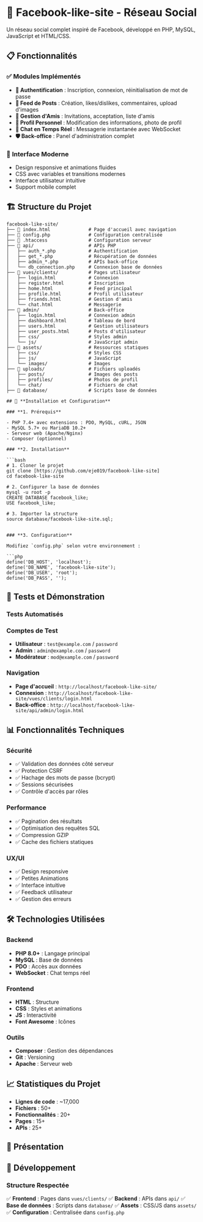 # 🚀 Facebook-like-site - Réseau Social

Un réseau social complet inspiré de Facebook, développé en PHP, MySQL, JavaScript et HTML/CSS.

## 📋 **Fonctionnalités**

### ✅ **Modules Implémentés**

- **🔐 Authentification** : Inscription, connexion, réinitialisation de mot de passe
- **📰 Feed de Posts** : Création, likes/dislikes, commentaires, upload d'images
- **👥 Gestion d'Amis** : Invitations, acceptation, liste d'amis
- **👤 Profil Personnel** : Modification des informations, photo de profil
- **💬 Chat en Temps Réel** : Messagerie instantanée avec WebSocket
- **🛡️ Back-office** : Panel d'administration complet

### 🎨 **Interface Moderne**

- Design responsive et animations fluides
- CSS avec variables et transitions modernes
- Interface utilisateur intuitive
- Support mobile complet

## 🏗️ **Structure du Projet**

````
facebook-like-site/
├── 📄 index.html              # Page d'accueil avec navigation
├── 📄 config.php              # Configuration centralisée
├── 📄 .htaccess               # Configuration serveur
├── 📁 api/                    # APIs PHP
│   ├── auth_*.php            # Authentification
│   ├── get_*.php             # Récupération de données
│   ├── admin_*.php           # APIs back-office
│   └── db_connection.php     # Connexion base de données
├── 📁 vues/clients/           # Pages utilisateur
│   ├── login.html            # Connexion
│   ├── register.html         # Inscription
│   ├── home.html             # Feed principal
│   ├── profile.html          # Profil utilisateur
│   ├── friends.html          # Gestion d'amis
│   └── chat.html             # Messagerie
├── 📁 admin/                  # Back-office
│   ├── login.html            # Connexion admin
│   ├── dashboard.html        # Tableau de bord
│   ├── users.html            # Gestion utilisateurs
│   ├── user_posts.html       # Posts d'utilisateur
│   ├── css/                  # Styles admin
│   └── js/                   # JavaScript admin
├── 📁 assets/                 # Ressources statiques
│   ├── css/                  # Styles CSS
│   ├── js/                   # JavaScript
│   └── images/               # Images
├── 📁 uploads/                # Fichiers uploadés
│   ├── posts/                # Images des posts
│   ├── profiles/             # Photos de profil
│   └── chat/                 # Fichiers de chat
├── 📁 database/               # Scripts base de données

## 🚀 **Installation et Configuration**

### **1. Prérequis**

- PHP 7.4+ avec extensions : PDO, MySQL, cURL, JSON
- MySQL 5.7+ ou MariaDB 10.2+
- Serveur web (Apache/Nginx)
- Composer (optionnel)

### **2. Installation**

```bash
# 1. Cloner le projet
git clone [https://github.com/eje019/facebook-like-site]
cd facebook-like-site

# 2. Configurer la base de données
mysql -u root -p
CREATE DATABASE facebook_like;
USE facebook_like;

# 3. Importer la structure
source database/facebook-like-site.sql;


### **3. Configuration**

Modifiez `config.php` selon votre environnement :

```php
define('DB_HOST', 'localhost');
define('DB_NAME', 'facebook-like-site');
define('DB_USER', 'root');
define('DB_PASS', '');
````

## 🧪 **Tests et Démonstration**

### **Tests Automatisés**

### **Comptes de Test**

- **Utilisateur** : `test@example.com` / `password`
- **Admin** : `admin@example.com` / `password`
- **Modérateur** : `mod@example.com` / `password`

### **Navigation**

- **Page d'accueil** : `http://localhost/facebook-like-site/`
- **Connexion** : `http://localhost/facebook-like-site/vues/clients/login.html`
- **Back-office** : `http://localhost/facebook-like-site/api/admin/login.html`

## 📊 **Fonctionnalités Techniques**

### **Sécurité**

- ✅ Validation des données côté serveur
- ✅ Protection CSRF
- ✅ Hachage des mots de passe (bcrypt)
- ✅ Sessions sécurisées
- ✅ Contrôle d'accès par rôles

### **Performance**

- ✅ Pagination des résultats
- ✅ Optimisation des requêtes SQL
- ✅ Compression GZIP
- ✅ Cache des fichiers statiques

### **UX/UI**

- ✅ Design responsive
- ✅ Petites Animations
- ✅ Interface intuitive
- ✅ Feedback utilisateur
- ✅ Gestion des erreurs

## 🛠️ **Technologies Utilisées**

### **Backend**

- **PHP 8.0+** : Langage principal
- **MySQL** : Base de données
- **PDO** : Accès aux données
- **WebSocket** : Chat temps réel

### **Frontend**

- **HTML** : Structure
- **CSS** : Styles et animations
- **JS** : Interactivité
- **Font Awesome** : Icônes

### **Outils**

- **Composer** : Gestion des dépendances
- **Git** : Versioning
- **Apache** : Serveur web

## 📈 **Statistiques du Projet**

- **Lignes de code** : ~17,000
- **Fichiers** : 50+
- **Fonctionnalités** : 20+
- **Pages** : 15+
- **APIs** : 25+

## 🎯 **Présentation**

## 🔧 **Développement**

### **Structure Respectée**

✅ **Frontend** : Pages dans `vues/clients/`
✅ **Backend** : APIs dans `api/`
✅ **Base de données** : Scripts dans `database/`
✅ **Assets** : CSS/JS dans `assets/`
✅ **Configuration** : Centralisée dans `config.php`
